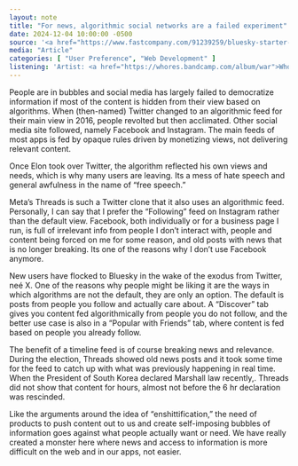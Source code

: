 ```yaml
---
layout: note
title: "For news, algorithmic social networks are a failed experiment"
date: 2024-12-04 10:00:00 -0500
source: '<a href="https://www.fastcompany.com/91239259/bluesky-starter-packs-threads-twitter-for-you-algorithm">Fast Company</a> — Harry McCracken, December 4, 2024'
media: "Article"
categories: [ "User Preference", "Web Development" ]
listening: 'Artist: <a href="https://whores.bandcamp.com/album/war">Whores</a>; Album: War'
---
```


People are in bubbles and social media has largely failed to democratize information if most of the content is hidden from their view based on algorithms. When (then-named) Twitter changed to an algorithmic feed for their main view in 2016, people revolted but then acclimated. Other social media site followed, namely Facebook and Instagram. The main feeds of most apps is fed by opaque rules driven by monetizing views, not delivering relevant content.

Once Elon took over Twitter, the algorithm reflected his own views and needs, which is why many users are leaving. Its a mess of hate speech and general awfulness in the name of “free speech.”

Meta’s Threads is such a Twitter clone that it also uses an algorithmic feed. Personally, I can say that I prefer the “Following” feed on Instagram rather than the default view. Facebook, both individually or for a business page I run, is full of irrelevant info from people I don’t interact with, people and content being forced on me for some reason, and old posts with news that is no longer breaking. Its one of the reasons why I don’t use Facebook anymore.

New users have flocked to Bluesky in the wake of the exodus from Twitter, neé X. One of the reasons why people might be liking it are the ways in which algorithms are not the default, they are only an option. The default is posts from people you follow and actually care about. A “Discover” tab gives you content fed algorithmically from people you do not follow, and the better use case is also in a “Popular with Friends” tab, where content is fed based on people you already follow.

The benefit of a timeline feed is of course breaking news and relevance. During the election, Threads showed old news posts and it took some time for the feed to catch up with what was previously happening in real time. When the President of South Korea declared Marshall law recently,. Threads did not show that content for hours, almost not before the 6 hr declaration was rescinded.

Like the arguments around the idea of “enshittification,” the need of products to push content out to us and create self-imposing bubbles of information goes against what people actually want or need. We have really created a monster here where news and access to information is more difficult on the web and in our apps, not easier.
